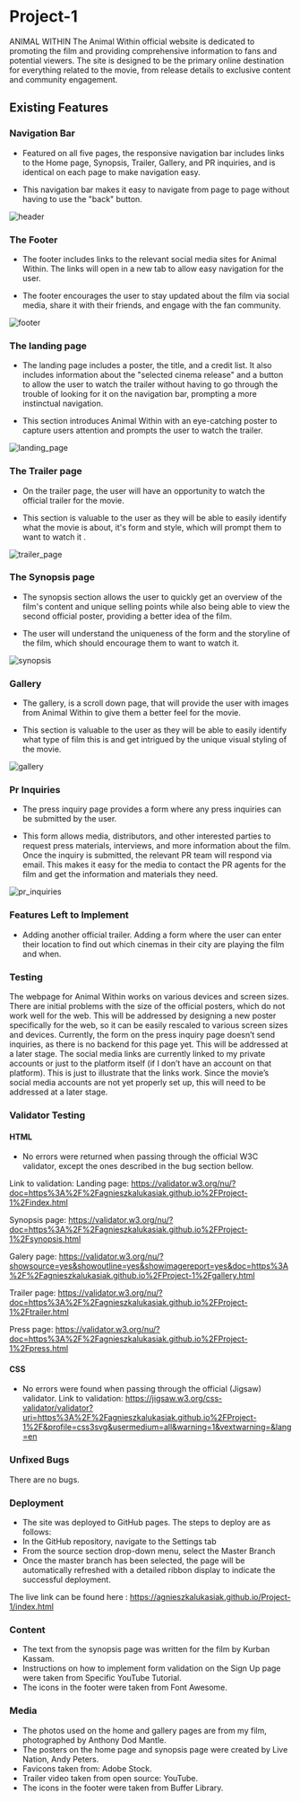 # Project-1

ANIMAL WITHIN
The Animal Within official website is dedicated to promoting the film and providing comprehensive information to fans and potential viewers. The site is designed to be the primary online destination for everything related to the movie, from release details to exclusive content and community engagement.

## Existing Features

### Navigation Bar

- Featured on all five pages, the responsive navigation bar includes links to the Home page, Synopsis, Trailer, Gallery, and PR inquiries, and is identical on each page to make navigation easy.

- This navigation bar makes it easy to navigate from page to page without having to use the "back" button.

<!--PHOTO-->
![header](assets/Photo_readme/Header.png)

### The Footer

- The footer includes links to the relevant social media sites for Animal Within. The links will open in a new tab to allow easy navigation for the user.
	
- The footer encourages the user to stay updated about the film via social media, share it with their friends, and engage with the fan community.

<!--PHOTO-->
![footer](assets/Photo_readme/Footer.png)

### The landing page 

 - The landing page includes a poster, the title, and a credit list. It also includes information about the "selected cinema release" and a button to allow the user to watch the trailer without having to go through the trouble of looking for it on the navigation bar, prompting a more instinctual navigation.

- This section introduces Animal Within with an eye-catching poster to capture users attention and prompts the user to watch the trailer.

<!--PHOTO-->
![landing_page](assets/Photo_readme/home.png)

### The	Trailer page

-  On the trailer page, the user will have an opportunity to watch the official trailer for the movie.

- This section is valuable to the user as they will be able to easily identify what the movie is about, it's form and style, which will prompt them to want to watch it .

<!--PHOTO-->
![trailer_page](assets/Photo_readme/trailer.png)

### The Synopsis page

-  The synopsis section allows the user to quickly get an overview of the film's content and unique selling points while also being able to view the second official poster, providing a better idea of the film.
	
- The user will understand the uniqueness of the form and the storyline of the film, which should encourage them to want to watch it.

<!--PHOTO-->
![synopsis](assets/Photo_readme/synopsis.png)

### Gallery

- The gallery, is a scroll down page, that will provide the user with images from Animal Within to give them a better feel for the movie.

- This section is valuable to the user as they will be able to easily identify what type of film this is and get intrigued by the unique visual styling of the movie.

<!--PHOTO-->
![gallery](assets/Photo_readme/gallery.png)

### Pr Inquiries

-  The press inquiry page provides a form where any press inquiries can be submitted by the user.

- This form allows media, distributors, and other interested parties to request press materials, interviews, and more information about the film. Once the inquiry is submitted, the relevant PR team will respond via email. This makes it easy for the media to contact the PR agents for the film and get the information and materials they need.

<!--PHOTO-->
![pr_inquiries](assets/Photo_readme/press.png)

	
### Features Left to Implement

- Adding another official trailer.
Adding a form where the user can enter their location to find out which cinemas in their city are playing the film and when.

### Testing

The webpage for Animal Within works on various devices and screen sizes.
There are initial problems with the size of the official posters, which do not work well for the web. This will be addressed by designing a new poster specifically for the web, so it can be easily rescaled to various screen sizes and devices.
Currently, the form on the press inquiry page doesn’t send inquiries, as there is no backend for this page yet. This will be addressed at a later stage.
The social media links are currently linked to my private accounts or just to the platform itself (if I don’t have an account on that platform). This is just to illustrate that the links work. Since the movie’s social media accounts are not yet properly set up, this will need to be addressed at a later stage.

### Validator Testing

#### HTML
- No errors were returned when passing through the official W3C validator, except the ones described in the bug section bellow.

Link to validation:
Landing page: https://validator.w3.org/nu/?doc=https%3A%2F%2Fagnieszkalukasiak.github.io%2FProject-1%2Findex.html

Synopsis page: https://validator.w3.org/nu/?doc=https%3A%2F%2Fagnieszkalukasiak.github.io%2FProject-1%2Fsynopsis.html

Galery page: https://validator.w3.org/nu/?showsource=yes&showoutline=yes&showimagereport=yes&doc=https%3A%2F%2Fagnieszkalukasiak.github.io%2FProject-1%2Fgallery.html

Trailer page: https://validator.w3.org/nu/?doc=https%3A%2F%2Fagnieszkalukasiak.github.io%2FProject-1%2Ftrailer.html

Press page: https://validator.w3.org/nu/?doc=https%3A%2F%2Fagnieszkalukasiak.github.io%2FProject-1%2Fpress.html

#### CSS
- No errors were found when passing through the official (Jigsaw) validator.
Link to validation:
https://jigsaw.w3.org/css-validator/validator?uri=https%3A%2F%2Fagnieszkalukasiak.github.io%2FProject-1%2F&profile=css3svg&usermedium=all&warning=1&vextwarning=&lang=en

### Unfixed Bugs

There are no bugs.

### Deployment

- The site was deployed to GitHub pages. The steps to deploy are as follows:
- In the GitHub repository, navigate to the Settings tab
- From the source section drop-down menu, select the Master Branch
- Once the master branch has been selected, the page will be automatically refreshed with a detailed ribbon display to indicate the successful deployment.


The live link can be found here : https://agnieszkalukasiak.github.io/Project-1/index.html


### Content
- The text from the synopsis page was written for the film by Kurban Kassam.
- Instructions on how to implement form validation on the Sign Up page were taken from Specific YouTube Tutorial.
- The icons in the footer were taken from Font Awesome.

### Media
- The photos used on the home and gallery pages are from my film, photographed by Anthony Dod Mantle.
- The posters on the home page and synopsis page were created by Live Nation, Andy Peters.
- Favicons taken from: Adobe Stock.
- Trailer video taken from open source: YouTube.
- The icons in the footer were taken from Buffer Library.

